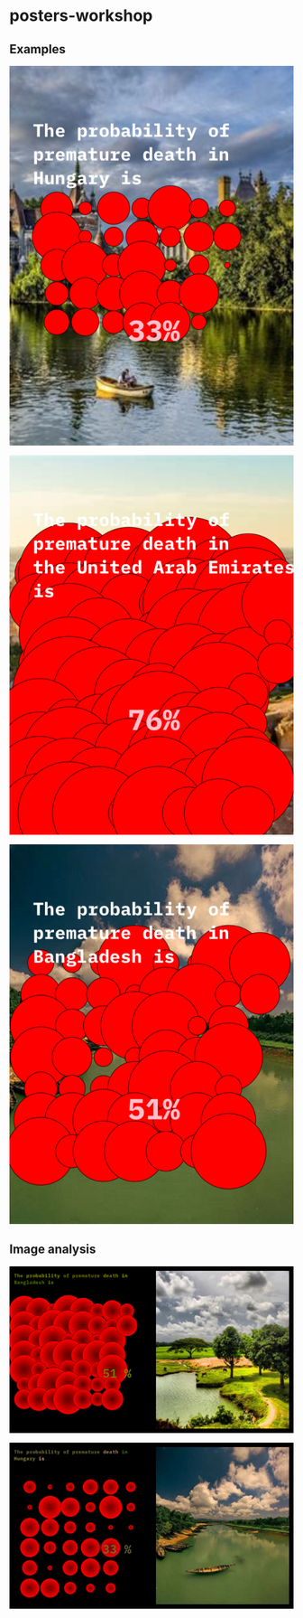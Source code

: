 # posters-workshop

## Examples
![](skeletons.GoogleNewsSkeleton_ncd-2020-05-15-09.48.36.png)

![](skeletons.GoogleNewsSkeleton_ncd-2020-05-15-10.33.00.png)

![](skeletons.GoogleNewsSkeleton_ncd-2020-05-15-10.54.39.png)


## Image analysis

![](texthighlight.png)

![](texthighlight2.png)
